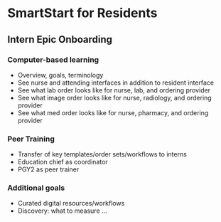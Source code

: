 # SmartStart for Residents

## Intern Epic Onboarding

### Computer-based learning
* Overview, goals, terminology
* See nurse and attending interfaces in addition to resident interface
* See what lab order looks like for nurse, lab, and ordering provider
* See what image order looks like for nurse, radiology, and ordering provider
* See what med order looks like for nurse, pharmacy, and ordering provider

### Peer Training
* Transfer of key templates/order sets/workflows to interns
* Education chief as coordinator
* PGY2 as peer trainer

### Additional goals
* Curated digital resources/workflows
* Discovery: what to measure ...
